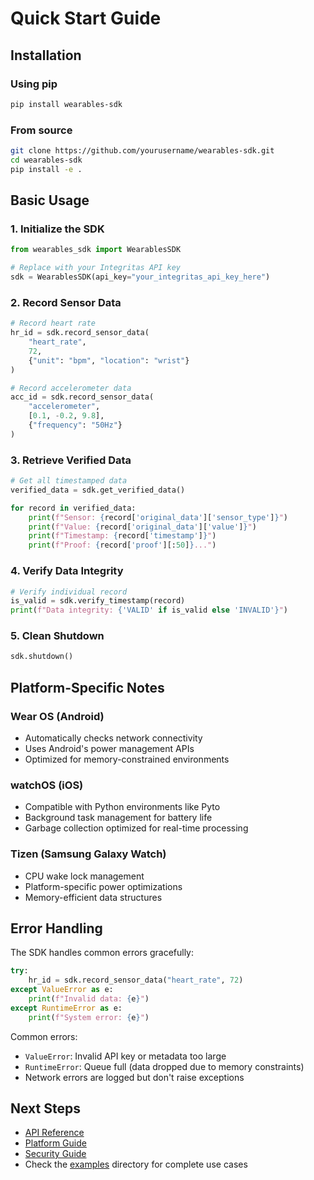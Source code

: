 # Quick Start Guide

## Installation

### Using pip
```bash
pip install wearables-sdk
```

### From source
```bash
git clone https://github.com/yourusername/wearables-sdk.git
cd wearables-sdk
pip install -e .
```

## Basic Usage

### 1. Initialize the SDK
```python
from wearables_sdk import WearablesSDK

# Replace with your Integritas API key
sdk = WearablesSDK(api_key="your_integritas_api_key_here")
```

### 2. Record Sensor Data
```python
# Record heart rate
hr_id = sdk.record_sensor_data(
    "heart_rate", 
    72, 
    {"unit": "bpm", "location": "wrist"}
)

# Record accelerometer data
acc_id = sdk.record_sensor_data(
    "accelerometer",
    [0.1, -0.2, 9.8],
    {"frequency": "50Hz"}
)
```

### 3. Retrieve Verified Data
```python
# Get all timestamped data
verified_data = sdk.get_verified_data()

for record in verified_data:
    print(f"Sensor: {record['original_data']['sensor_type']}")
    print(f"Value: {record['original_data']['value']}")
    print(f"Timestamp: {record['timestamp']}")
    print(f"Proof: {record['proof'][:50]}...")
```

### 4. Verify Data Integrity
```python
# Verify individual record
is_valid = sdk.verify_timestamp(record)
print(f"Data integrity: {'VALID' if is_valid else 'INVALID'}")
```

### 5. Clean Shutdown
```python
sdk.shutdown()
```

## Platform-Specific Notes

### Wear OS (Android)
- Automatically checks network connectivity
- Uses Android's power management APIs
- Optimized for memory-constrained environments

### watchOS (iOS)
- Compatible with Python environments like Pyto
- Background task management for battery life
- Garbage collection optimized for real-time processing

### Tizen (Samsung Galaxy Watch)
- CPU wake lock management
- Platform-specific power optimizations
- Memory-efficient data structures

## Error Handling

The SDK handles common errors gracefully:

```python
try:
    hr_id = sdk.record_sensor_data("heart_rate", 72)
except ValueError as e:
    print(f"Invalid data: {e}")
except RuntimeError as e:
    print(f"System error: {e}")
```

Common errors:
- `ValueError`: Invalid API key or metadata too large
- `RuntimeError`: Queue full (data dropped due to memory constraints)
- Network errors are logged but don't raise exceptions

## Next Steps

- [API Reference](api_reference.md)
- [Platform Guide](platform_guide.md)  
- [Security Guide](security_guide.md)
- Check the [examples](../examples/) directory for complete use cases
